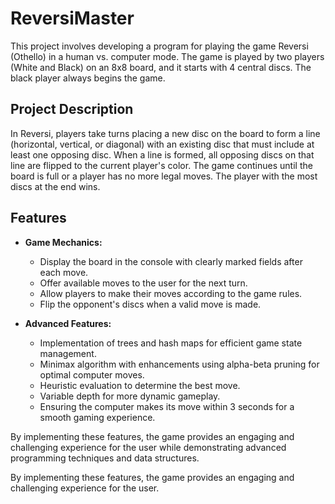 # ReversiMaster

This project involves developing a program for playing the game Reversi (Othello) in a human vs. computer mode. The game is played by two players (White and Black) on an 8x8 board, and it starts with 4 central discs. The black player always begins the game.

## Project Description

In Reversi, players take turns placing a new disc on the board to form a line (horizontal, vertical, or diagonal) with an existing disc that must include at least one opposing disc. When a line is formed, all opposing discs on that line are flipped to the current player's color. The game continues until the board is full or a player has no more legal moves. The player with the most discs at the end wins.

## Features

- **Game Mechanics:**
  - Display the board in the console with clearly marked fields after each move.
  - Offer available moves to the user for the next turn.
  - Allow players to make their moves according to the game rules.
  - Flip the opponent's discs when a valid move is made.

- **Advanced Features:**
  - Implementation of trees and hash maps for efficient game state management.
  - Minimax algorithm with enhancements using alpha-beta pruning for optimal computer moves.
  - Heuristic evaluation to determine the best move.
  - Variable depth for more dynamic gameplay.
  - Ensuring the computer makes its move within 3 seconds for a smooth gaming experience.

By implementing these features, the game provides an engaging and challenging experience for the user while demonstrating advanced programming techniques and data structures.

By implementing these features, the game provides an engaging and challenging experience for the user.
